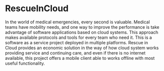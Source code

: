 RescueInCloud
=============

In the world of medical emergencies, every second is valuable. Medical teams have mobility needs, and one way to improve the performance is take advantage of software applications based on cloud systems. This approach makes available protocols and tools for every team who need it.  This is a software as a service project deployed in multiple platforms. Rescue in Cloud provides an economic solution in the way of how cloud system works providing service and continuing care, and even if there is no internet available, this project offers a mobile client able to works offline with most useful functionality.
